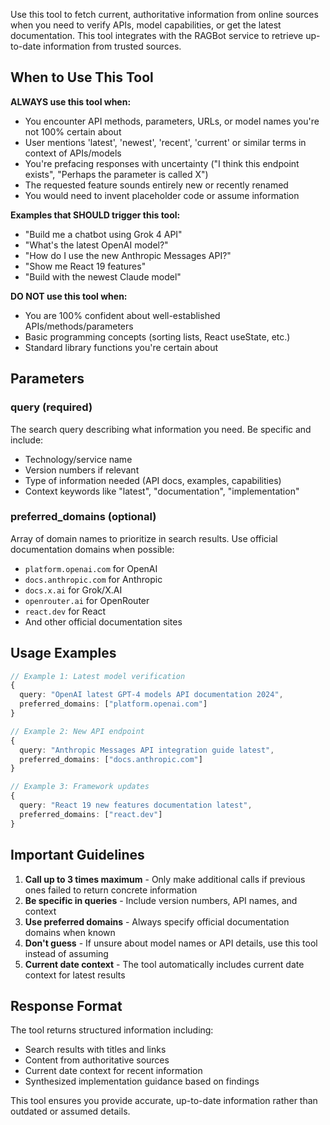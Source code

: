 Use this tool to fetch current, authoritative information from online sources when you need to verify APIs, model capabilities, or get the latest documentation. This tool integrates with the RAGBot service to retrieve up-to-date information from trusted sources.

## When to Use This Tool

**ALWAYS use this tool when:**
- You encounter API methods, parameters, URLs, or model names you're not 100% certain about
- User mentions 'latest', 'newest', 'recent', 'current' or similar terms in context of APIs/models
- You're prefacing responses with uncertainty ("I think this endpoint exists", "Perhaps the parameter is called X")
- The requested feature sounds entirely new or recently renamed
- You would need to invent placeholder code or assume information

**Examples that SHOULD trigger this tool:**
- "Build me a chatbot using Grok 4 API"
- "What's the latest OpenAI model?"
- "How do I use the new Anthropic Messages API?"
- "Show me React 19 features"
- "Build with the newest Claude model"

**DO NOT use this tool when:**
- You are 100% confident about well-established APIs/methods/parameters
- Basic programming concepts (sorting lists, React useState, etc.)
- Standard library functions you're certain about

## Parameters

### query (required)
The search query describing what information you need. Be specific and include:
- Technology/service name
- Version numbers if relevant
- Type of information needed (API docs, examples, capabilities)
- Context keywords like "latest", "documentation", "implementation"

### preferred_domains (optional)
Array of domain names to prioritize in search results. Use official documentation domains when possible:
- `platform.openai.com` for OpenAI
- `docs.anthropic.com` for Anthropic
- `docs.x.ai` for Grok/X.AI
- `openrouter.ai` for OpenRouter
- `react.dev` for React
- And other official documentation sites

## Usage Examples

```typescript
// Example 1: Latest model verification
{
  query: "OpenAI latest GPT-4 models API documentation 2024",
  preferred_domains: ["platform.openai.com"]
}

// Example 2: New API endpoint
{
  query: "Anthropic Messages API integration guide latest",
  preferred_domains: ["docs.anthropic.com"]
}

// Example 3: Framework updates
{
  query: "React 19 new features documentation latest",
  preferred_domains: ["react.dev"]
}
```

## Important Guidelines

1. **Call up to 3 times maximum** - Only make additional calls if previous ones failed to return concrete information
2. **Be specific in queries** - Include version numbers, API names, and context
3. **Use preferred domains** - Always specify official documentation domains when known
4. **Don't guess** - If unsure about model names or API details, use this tool instead of assuming
5. **Current date context** - The tool automatically includes current date context for latest results

## Response Format

The tool returns structured information including:
- Search results with titles and links
- Content from authoritative sources
- Current date context for recent information
- Synthesized implementation guidance based on findings

This tool ensures you provide accurate, up-to-date information rather than outdated or assumed details.
